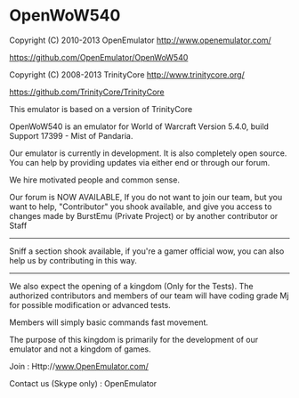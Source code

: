 OpenWoW540
==========

 Copyright (C) 2010-2013 OpenEmulator <http://www.openemulator.com/>
 
 https://github.com/OpenEmulator/OpenWoW540
 
 Copyright (C) 2008-2013 TrinityCore <http://www.trinitycore.org/>
 
 https://github.com/TrinityCore/TrinityCore


This emulator is based on a version of TrinityCore

OpenWoW540 is an emulator for World of Warcraft Version 5.4.0, build Support 17399 - Mist of Pandaria.

Our emulator is currently in development. It is also completely open source.
You can help by providing updates via either end or through our forum.

We hire motivated people and common sense.

Our forum is NOW AVAILABLE, If you do not want to join our team, 
but you want to help, "Contributor" you shook available, and give you access 
to changes made ​​by BurstEmu (Private Project) or by another contributor or Staff

----------------

Sniff a section shook available, if you're a gamer official wow, you can also help 
us by contributing in this way.

----------------

We also expect the opening of a kingdom (Only for the Tests). The authorized contributors 
and members of our team will have coding grade Mj for possible modification or advanced tests.

Members will simply basic commands fast movement.

The purpose of this kingdom is primarily for the development of our emulator and not a kingdom of games.

Join : Http://www.OpenEmulator.com/

Contact us (Skype only) : OpenEmulator

